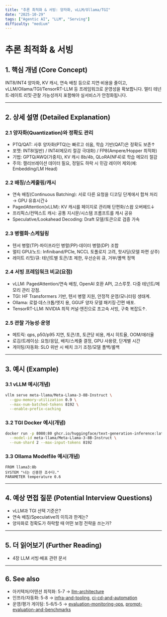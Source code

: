 ```yaml
---
title: "추론 최적화 & 서빙: 양자화, vLLM/Ollama/TGI"
date: "2025-10-29"
tags: ["Agentic AI", "LLM", "Serving"]
difficulty: "medium"
---
```


# 추론 최적화 & 서빙

## 1. 핵심 개념 (Core Concept)

INT8/INT4 양자화, KV 캐시, 연속 배칭 등으로 지연·비용을 줄이고, vLLM/Ollama/TGI/TensorRT-LLM 등 프레임워크로 운영성을 확보합니다. 멀티 테넌트·레이트 리밋·관찰 가능성까지 포함해야 실서비스가 안정화됩니다.

---

## 2. 상세 설명 (Detailed Explanation)

### 2.1 양자화(Quantization)와 정확도 관리
- PTQ/QAT: 사후 양자화(PTQ)는 빠르고 쉬움, 학습 기반(QAT)은 정확도 보존↑
- 포맷: INT8(일반) / INT4(메모리 절감 극대화) / FP8(Ampere/Hopper 최적화)
- 기법: GPTQ/AWQ(가중치), KV 캐시 8b/4b, QLoRA(NF4)로 학습 메모리 절감
- 주의: 캘리브레이션 데이터 필요, 정밀도 하락 시 민감 레이어 제외(예: Embedding/LM Head)

### 2.2 배칭/스케줄링/캐시
- 연속 배칭(Continuous Batching): 서로 다른 요청을 디코딩 단계에서 합쳐 처리 → GPU 유휴시간↓
- PagedAttention(vLLM): KV 캐시를 페이지로 관리해 단편화/스왑 오버헤드↓
- 프리픽스/컨텍스트 캐시: 공통 지시문/시스템 프롬프트를 캐시 공유
- Speculative/Lookahead Decoding: Draft 모델/토큰으로 검증 가속

### 2.3 병렬화·스케일링
- 텐서 병렬(TP)·파이프라인 병렬(PP)·데이터 병렬(DP) 조합
- 멀티 GPU/노드: Infiniband/PCIe, NCCL 토폴로지 고려, 핫샤딩(모델 파편 상주)
- 레이트 리밋/큐: 테넌트별 토큰/초 제한, 우선순위 큐, 거부/폴백 정책

### 2.4 서빙 프레임워크 비교(요점)
- vLLM: PagedAttention/연속 배칭, OpenAI 호환 API, 고스루풋. 다중 테넌트/메모리 관리 강점.
- TGI: HF Transformers 기반, 텐서 병렬 지원, 안정적 운영/모니터링 생태계.
- Ollama: 로컬·데스크톱/엣지 용, GGUF 양자 모델 패키징·간편 배포.
- TensorRT-LLM: NVIDIA 최적 커널·엔진으로 초고속 서빙, 구축 복잡도↑.

### 2.5 관찰 가능성·운영
- 메트릭: qps, p50/p95 지연, 토큰/초, 토큰당 비용, 캐시 히트율, OOM/에러율
- 로깅/트레이싱: 요청/응답, 배치/스케줄 결정, GPU 사용량, 단계별 시간
- 게이팅/자동화: SLO 위반 시 배치 크기 조정/모델 폴백/롤백

---

## 3. 예시 (Example)

### 3.1 vLLM 예시(개념)
```bash
vllm serve meta-llama/Meta-Llama-3-8B-Instruct \
  --gpu-memory-utilization 0.9 \
  --max-num-batched-tokens 8192 \
  --enable-prefix-caching
```

### 3.2 TGI Docker 예시(개념)
```bash
docker run -p 8080:80 ghcr.io/huggingface/text-generation-inference:latest \
  --model-id meta-llama/Meta-Llama-3-8B-Instruct \
  --num-shard 2 --max-input-tokens 8192
```

### 3.3 Ollama Modelfile 예시(개념)
```
FROM llama3:8b
SYSTEM "너는 신중한 조수다."
PARAMETER temperature 0.6
```

---

## 4. 예상 면접 질문 (Potential Interview Questions)

- vLLM과 TGI 선택 기준은?
- 연속 배칭/Speculative의 이득과 한계는?
- 양자화로 정확도가 하락할 때 어떤 보정 전략을 쓰는가?

---

## 5. 더 읽어보기 (Further Reading)

- 4장 LLM 서빙·배포 관련 문서

---

## 6. See also

- 아키텍처/어텐션 최적화: 5-7 → [llm-architecture](./llm-architecture.md)
- 인프라/자동화: 5-8 → [infra-and-tooling](../5-8-데이터-and-인프라/infra-and-tooling.md), [ci-cd-and-automation](../5-8-데이터-and-인프라/ci-cd-and-automation.md)
- 운영/평가 게이팅: 5-6/5-5 → [evaluation-monitoring-ops](../5-6-agentops-운영-and-자동화/evaluation-monitoring-ops.md), [prompt-evaluation-and-benchmarks](../5-5-프롬프트-엔지니어링-and-평가/prompt-evaluation-and-benchmarks.md)
